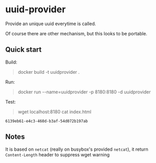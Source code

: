 # uuid-provider

Provide an unique uuid everytime is called.

Of course there are other mechanism, but this looks to be portable.

## Quick start

Build:

> docker build -t uuidprovider .

Run:

> docker run --name=uuidprovider -p 8180:8180 -d uuidprovider

Test:

> wget localhost:8180
> cat index.html

~~~
6139eb61-e4c3-460d-b3af-54d072b197ab
~~~

## Notes

It is based on `netcat` (really on busybox's provided `netcat`), it return `Content-Length` header to suppress wget warning
